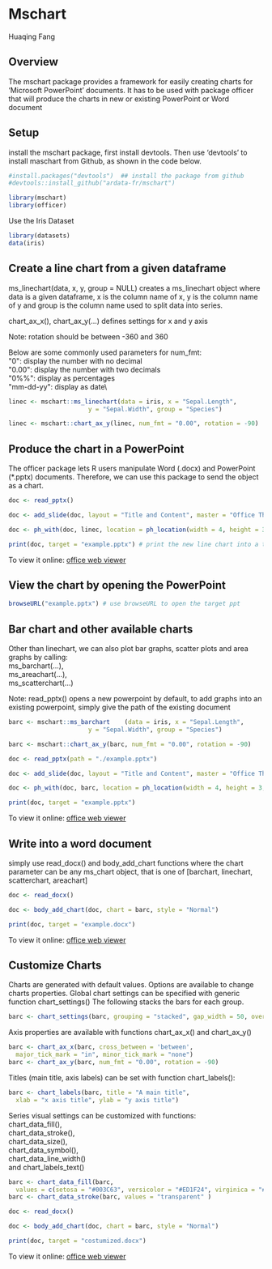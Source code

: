 # Mschart

Huaqing Fang



## Overview

The mschart package provides a framework for easily creating charts for ‘Microsoft PowerPoint’ documents. It has to be used with package officer that will produce the charts in new or existing PowerPoint or Word document

## Setup
install the mschart package, first install devtools. Then use ‘devtools’ to install maschart from Github, as shown in the code below.


```r
#install.packages("devtools")  ## install the package from github
#devtools::install_github("ardata-fr/mschart")
```




```r
library(mschart)
library(officer)
```

Use the Iris Dataset


```r
library(datasets)
data(iris)
```

## Create a line chart from a given dataframe

ms_linechart(data, x, y, group = NULL) creates a ms_linechart object where data is a given dataframe, x is the column name of x, y is the column name of y and group is the column name used to split data into series.

chart_ax_x(), chart_ax_y(...) defines settings for x and y axis

Note: rotation should be between -360 and 360 

Below are some commonly used parameters for num_fmt: \
"0": display the number with no decimal \
"0.00": display the number with two decimals \
"0\%\%": display as percentages\
"mm-dd-yy": display as date\


```r
linec <- mschart::ms_linechart(data = iris, x = "Sepal.Length",
                      y = "Sepal.Width", group = "Species")

linec <- mschart::chart_ax_y(linec, num_fmt = "0.00", rotation = -90)
```


## Produce the chart in a PowerPoint
The officer package lets R users manipulate Word (.docx) and PowerPoint (*.pptx) documents. Therefore, we can use this package to send the object as a chart.



```r
doc <- read_pptx() 

doc <- add_slide(doc, layout = "Title and Content", master = "Office Theme")

doc <- ph_with(doc, linec, location = ph_location(width = 4, height = 3, label = "hello"))

print(doc, target = "example.pptx") # print the new line chart into a target power point
```
To view it online: <a target="_blank" href="https://drive.google.com/file/d/1TpRVrJi7Q56OD9-oU4aBPY8q6oc6qc73/view?usp=sharing">office web viewer</a>

## View the chart by opening the PowerPoint


```r
browseURL("example.pptx") # use browseURL to open the target ppt
```

## Bar chart and other available charts
Other than linechart, we can also plot bar graphs, scatter plots and area graphs by calling:\
ms_barchart(...),\
ms_areachart(...),\
ms_scatterchart(...)


Note: read_pptx() opens a new powerpoint by default, to add graphs into an existing powerpoint, simply give the path of the existing document



```r
barc <- mschart::ms_barchart	(data = iris, x = "Sepal.Length",
                      y = "Sepal.Width", group = "Species")

barc <- mschart::chart_ax_y(barc, num_fmt = "0.00", rotation = -90)

doc <- read_pptx(path = "./example.pptx") 

doc <- add_slide(doc, layout = "Title and Content", master = "Office Theme")

doc <- ph_with(doc, barc, location = ph_location(width = 4, height = 3, label = "hello"))

print(doc, target = "example.pptx")
```
To view it online: <a target="_blank" href="https://drive.google.com/file/d/1PZlhMvCtTKLgTn0upSfhNm8_UTAmc0jP/view?usp=sharing">office web viewer</a>

## Write into a word document
simply use read_docx() and body_add_chart functions where the chart parameter can be any ms_chart object, that is one of [barchart, linechart, scatterchart, areachart]


```r
doc <- read_docx() 

doc <- body_add_chart(doc, chart = barc, style = "Normal")

print(doc, target = "example.docx")
```
To view it online: <a target="_blank" href="https://drive.google.com/file/d/1xxjUDtMafONITrFQ_NYZwqNZ4VjCNphj/view?usp=sharing">office web viewer</a>

## Customize Charts

Charts are generated with default values. Options are available to change charts properties.
Global chart settings can be specified with generic function chart_settings()
The following stacks the bars for each group.

```r
barc <- chart_settings(barc, grouping = "stacked", gap_width = 50, overlap = 100 )
```


Axis properties are available with functions chart_ax_x() and chart_ax_y()


```r
barc <- chart_ax_x(barc, cross_between = 'between', 
  major_tick_mark = "in", minor_tick_mark = "none")
barc <- chart_ax_y(barc, num_fmt = "0.00", rotation = -90)
```

Titles (main title, axis labels) can be set with function chart_labels():


```r
barc <- chart_labels(barc, title = "A main title", 
  xlab = "x axis title", ylab = "y axis title")
```


Series visual settings can be customized with functions:\
chart_data_fill(),\
chart_data_stroke(),\
chart_data_size(),\
chart_data_symbol(),\
chart_data_line_width() \
and chart_labels_text()

```r
barc <- chart_data_fill(barc,
  values = c(setosa = "#003C63", versicolor = "#ED1F24", virginica = "#F2AA00") )
barc <- chart_data_stroke(barc, values = "transparent" )
```


```r
doc <- read_docx() 

doc <- body_add_chart(doc, chart = barc, style = "Normal")

print(doc, target = "costumized.docx")
```
To view it online: <a target="_blank" href="https://drive.google.com/file/d/13W4jhh8ILay6kU2omQyyYyJLWixe4NtY/view?usp=sharing">office web viewer</a>
